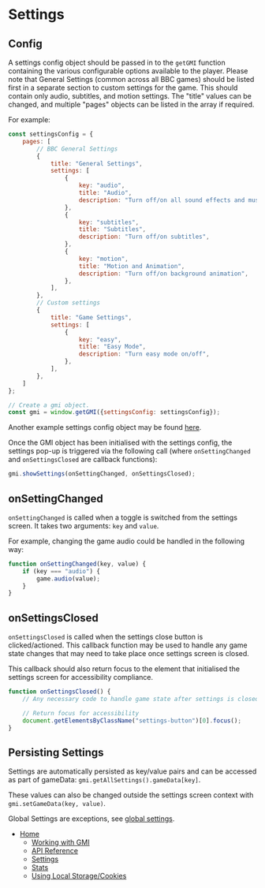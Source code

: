 # Settings

## Config

A settings config object should be passed in to the `getGMI` function containing the various configurable options available to the player. Please note that General Settings (common across all BBC games) should be listed first in a separate section to custom settings for the game. This should contain only audio, subtitles, and motion settings. The "title" values can be changed, and multiple "pages" objects can be listed in the array if required.

For example:

```js
const settingsConfig = {
    pages: [
        // BBC General Settings
        {
            title: "General Settings",
            settings: [
                {
                    key: "audio",
                    title: "Audio",
                    description: "Turn off/on all sound effects and music",
                },
                {
                    key: "subtitles",
                    title: "Subtitles",
                    description: "Turn off/on subtitles",
                },
                {
                    key: "motion",
                    title: "Motion and Animation",
                    description: "Turn off/on background animation",
                },
            ],
        },
        // Custom settings
        {
            title: "Game Settings",
            settings: [
                {
                    key: "easy",
                    title: "Easy Mode",
                    description: "Turn easy mode on/off",
                },
            ],
        },
    ]
};

// Create a gmi object.
const gmi = window.getGMI({settingsConfig: settingsConfig});
```

Another example settings config object may be found [here](https://github.com/bbc/childrens-games-starter-pack/blob/master/src/main.js#L5).

Once the GMI object has been initialised with the settings config, the settings pop-up is triggered via the following call (where `onSettingChanged` and `onSettingsClosed` are callback functions):

```js
gmi.showSettings(onSettingChanged, onSettingsClosed);
```

## onSettingChanged

`onSettingChanged` is called when a toggle is switched from the settings screen. It takes two arguments: `key` and `value`.

For example, changing the game audio could be handled in the following way:

```js
function onSettingChanged(key, value) {
    if (key === "audio") {
        game.audio(value);
    }
}
```

## onSettingsClosed

`onSettingsClosed` is called when the settings close button is clicked/actioned. This callback function may be used to handle any game state changes that may need to take place once settings screen is closed.

This callback should also return focus to the element that initialised the settings screen for accessibility compliance.

```js
function onSettingsClosed() {
    // Any necessary code to handle game state after settings is closed.

    // Return focus for accessibility
    document.getElementsByClassName("settings-button")[0].focus();
}
```

## Persisting Settings

Settings are automatically persisted as key/value pairs and can be accessed as part of gameData: `gmi.getAllSettings().gameData[key]`.

These values can also be changed outside the settings screen context with `gmi.setGameData(key, value)`.

Global Settings are exceptions, see [global settings](gmi.md#global-game-settings).

* [Home](../README.md)
    * [Working with GMI](working-with-gmi.md)
    * [API Reference](gmi.md)
    * [Settings](settings.md)
    * [Stats](stats.md#stats)
    * [Using Local Storage/Cookies](data-storage.md#using-local-storagecookies)
